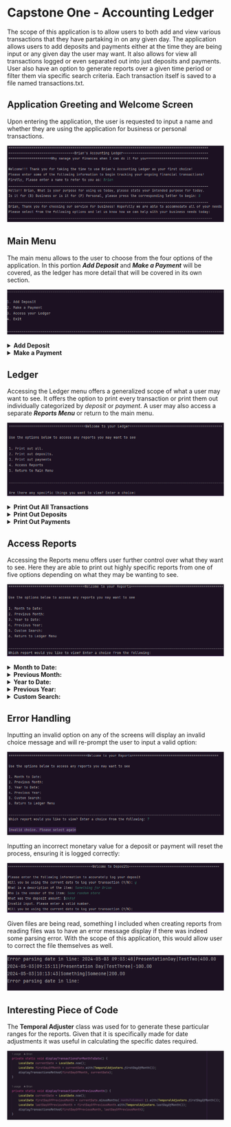 # Capstone One - Accounting Ledger

The scope of this application is to allow users to both add and view various transactions
that they have partaking in on any given day. The application allows users to add deposits
and payments either at the time they are being input or any given day the user may want. It
also allows for view all transactions logged or even separated out into just deposits and payments.
User also have an option to generate reports over a given time period or filter them via specific
search criteria. Each transaction itself is saved to a file named transactions.txt.

## Application Greeting and Welcome Screen

Upon entering the application, the user is requested to input a name and whether they are using
the application for business or personal transactions. 

![img.png](src/main/resources/img.png)

## Main Menu

The main menu allows to the user to choose from the four options of the application.
In this portion ***Add Deposit*** and ***Make a Payment*** will be covered, as the
ledger has more detail that will be covered in its own section.

![img_1.png](src/main/resources/img_1.png)

<details>

**<summary>Add Deposit</summary>**

When a user chooses to add a deposit they are given the following fields to log details on:

1. **Date/Time**: Immediately when choosing *Add Deposit*, user can automatically allow the 
application to log the exact date and time, if not they are allowed to enter a custom time.
2. **Description**: For the purposes of a deposit this can be whether it was a payment made to
the user or if they received money in some capacity,
3. **Vendor**: For the purpose of a deposit this would be who was paying out the transaction.
4. **Deposit Amount**: The monetary amount of the transaction.

Users will then be prompted if they want to enter another deposit, which allows them to continue.
If not they will be returned to the main menu

![img_2.png](src/main/resources/img_2.png)

</details>

<details>

**<summary>Make a Payment</summary>**
When a user chooses to add a deposit they are given the following fields to log details on:

1. Date/Time: Immediately when choosing *Make a Payment*, user can automatically allow the
   application to log the exact date and time, if not they are allowed to enter a custom time.
2. Description: For the purposes of a payment this can be the product that was purchased.
3. Vendor: For the purpose of a payment this would be who the product was purchased from.
4. Payment Amount: The monetary amount of the transaction.

![img_3.png](src/main/resources/img_3.png)

Users will then be prompted if they want to enter another payment, which allows them to continue.
If not they will be returned to the main menu

</details>

## Ledger

Accessing the Ledger menu offers a generalized scope of what a user may want to see.
It offers the option to print every transaction or print them out individually categorized by
_deposit_ or _payment_. A user may also access a separate ***Reports Menu*** or return to the main menu.

![img_6.png](src/main/resources/img_6.png)

<details>

**<summary>Print Out All Transactions</summary>**

![img_11.png](src/main/resources/img_11.png)

</details>

<details>

**<summary>Print Out Deposits</summary>**

![img_12.png](src/main/resources/img_12.png)

</details>

<details>

**<summary>Print Out Payments</summary>**

![img_13.png](src/main/resources/img_13.png)

</details>


## Access Reports


Accessing the Reports menu offers user further control over what they want to see. Here they
are able to print out highly specific reports from one of five options depending on what they
may be wanting to see.

![img_5.png](src/main/resources/img_5.png)

<details>

**<summary> Month to Date:</summary>**

![img_7.png](src/main/resources/img_7.png)

</details>

<details>

**<summary> Previous Month:</summary>**

![img_8.png](src/main/resources/img_8.png)


</details>

<details>

**<summary> Year to Date:</summary>**

![img_9.png](src/main/resources/img_9.png)


</details>

<details>

**<summary> Previous Year:</summary>**

![img_10.png](src/main/resources/img_10.png)


</details>

<details>

**<summary> Custom Search:</summary>**

For ___Custom Search___ the user can filter along each of the following options:
1. Minimum Price
2. Maximum Price
3. Start Date
4. End Date
5. Description
6. Vendor

![img_14.png](src/main/resources/img_14.png)

![img_15.png](src/main/resources/img_15.png)


</details>

## Error Handling


Inputting an invalid option on any of the screens will display an invalid choice message
and will re-prompt the user to input a valid option:

![img_16.png](src/main/resources/img_16.png)

Inputting an incorrect monetary value for a deposit or payment will reset the process,
ensuring it is logged correctly:

![img_17.png](src/main/resources/img_17.png)

Given files are being read, something I included when creating reports from reading files was
to have an error message display if there was indeed some parsing error. With the scope of this
application, this would allow user to correct the file themselves as well.

![img.png](src/main/resources/img_19.png)

## Interesting Piece of Code


The **Temporal Adjuster** class was used for to generate these particular ranges for the reports.
Given that it is specifically made for date adjustments it was useful in calculating the specific
dates required.

![img_18.png](src/main/resources/img_18.png)






